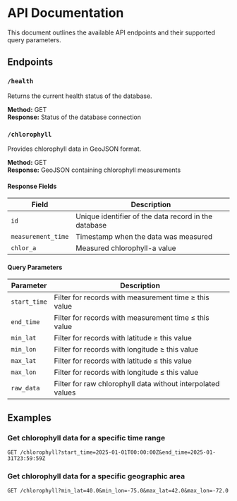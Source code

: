 # API Documentation

This document outlines the available API endpoints and their supported query parameters.

## Endpoints

### `/health`

Returns the current health status of the database.

**Method:** GET  
**Response:** Status of the database connection

### `/chlorophyll`

Provides chlorophyll data in GeoJSON format.

**Method:** GET  
**Response:** GeoJSON containing chlorophyll measurements

#### Response Fields

| Field              | Description                                          |
| ------------------ | ---------------------------------------------------- |
| `id`               | Unique identifier of the data record in the database |
| `measurement_time` | Timestamp when the data was measured                 |
| `chlor_a`          | Measured chlorophyll-a value                         |

#### Query Parameters

| Parameter    | Description                                                 |
| ------------ | ----------------------------------------------------------- |
| `start_time` | Filter for records with measurement time ≥ this value       |
| `end_time`   | Filter for records with measurement time ≤ this value       |
| `min_lat`    | Filter for records with latitude ≥ this value               |
| `min_lon`    | Filter for records with longitude ≥ this value              |
| `max_lat`    | Filter for records with latitude ≤ this value               |
| `max_lon`    | Filter for records with longitude ≤ this value              |
| `raw_data`   | Filter for raw chlorophyll data without interpolated values |

## Examples

### Get chlorophyll data for a specific time range

```
GET /chlorophyll?start_time=2025-01-01T00:00:00Z&end_time=2025-01-31T23:59:59Z
```

### Get chlorophyll data for a specific geographic area

```
GET /chlorophyll?min_lat=40.0&min_lon=-75.0&max_lat=42.0&max_lon=-72.0
```
